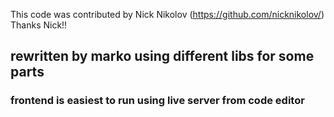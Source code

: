 This code was contributed by Nick Nikolov (https://github.com/nicknikolov/) Thanks Nick!!


## rewritten by marko using different libs for some parts

### frontend is easiest to run using live server from code editor
